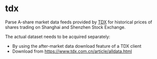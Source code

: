 # tdx

Parse A-share market data feeds provided by [TDX] for historical prices
of shares trading on Shanghai and Shenzhen Stock Exchange.

The actual dataset needs to be acquired separately:

 * By using the after-market data download feature of a TDX client
 * Download from https://www.tdx.com.cn/article/alldata.html

[TDX]: http://www.tdx.com.cn/
